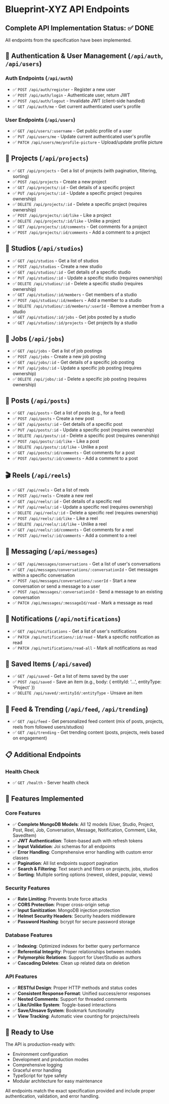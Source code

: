 # Blueprint-XYZ API Endpoints

## Complete API Implementation Status: ✅ DONE

All endpoints from the specification have been implemented.

## 🔐 Authentication & User Management (`/api/auth`, `/api/users`)

### Auth Endpoints (`/api/auth`)
- ✅ `POST /api/auth/register` - Register a new user
- ✅ `POST /api/auth/login` - Authenticate user, return JWT
- ✅ `POST /api/auth/logout` - Invalidate JWT (client-side handled)
- ✅ `GET /api/auth/me` - Get current authenticated user's profile

### User Endpoints (`/api/users`)
- ✅ `GET /api/users/:username` - Get public profile of a user
- ✅ `PUT /api/users/me` - Update current authenticated user's profile
- ✅ `PATCH /api/users/me/profile-picture` - Upload/update profile picture

## 🎨 Projects (`/api/projects`)
- ✅ `GET /api/projects` - Get a list of projects (with pagination, filtering, sorting)
- ✅ `POST /api/projects` - Create a new project
- ✅ `GET /api/projects/:id` - Get details of a specific project
- ✅ `PUT /api/projects/:id` - Update a specific project (requires ownership)
- ✅ `DELETE /api/projects/:id` - Delete a specific project (requires ownership)
- ✅ `POST /api/projects/:id/like` - Like a project
- ✅ `DELETE /api/projects/:id/like` - Unlike a project
- ✅ `GET /api/projects/:id/comments` - Get comments for a project
- ✅ `POST /api/projects/:id/comments` - Add a comment to a project

## 🏢 Studios (`/api/studios`)
- ✅ `GET /api/studios` - Get a list of studios
- ✅ `POST /api/studios` - Create a new studio
- ✅ `GET /api/studios/:id` - Get details of a specific studio
- ✅ `PUT /api/studios/:id` - Update a specific studio (requires ownership)
- ✅ `DELETE /api/studios/:id` - Delete a specific studio (requires ownership)
- ✅ `GET /api/studios/:id/members` - Get members of a studio
- ✅ `POST /api/studios/:id/members` - Add a member to a studio
- ✅ `DELETE /api/studios/:id/members/:userId` - Remove a member from a studio
- ✅ `GET /api/studios/:id/jobs` - Get jobs posted by a studio
- ✅ `GET /api/studios/:id/projects` - Get projects by a studio

## 💼 Jobs (`/api/jobs`)
- ✅ `GET /api/jobs` - Get a list of job postings
- ✅ `POST /api/jobs` - Create a new job posting
- ✅ `GET /api/jobs/:id` - Get details of a specific job posting
- ✅ `PUT /api/jobs/:id` - Update a specific job posting (requires ownership)
- ✅ `DELETE /api/jobs/:id` - Delete a specific job posting (requires ownership)

## 📝 Posts (`/api/posts`)
- ✅ `GET /api/posts` - Get a list of posts (e.g., for a feed)
- ✅ `POST /api/posts` - Create a new post
- ✅ `GET /api/posts/:id` - Get details of a specific post
- ✅ `PUT /api/posts/:id` - Update a specific post (requires ownership)
- ✅ `DELETE /api/posts/:id` - Delete a specific post (requires ownership)
- ✅ `POST /api/posts/:id/like` - Like a post
- ✅ `DELETE /api/posts/:id/like` - Unlike a post
- ✅ `GET /api/posts/:id/comments` - Get comments for a post
- ✅ `POST /api/posts/:id/comments` - Add a comment to a post

## 🎬 Reels (`/api/reels`)
- ✅ `GET /api/reels` - Get a list of reels
- ✅ `POST /api/reels` - Create a new reel
- ✅ `GET /api/reels/:id` - Get details of a specific reel
- ✅ `PUT /api/reels/:id` - Update a specific reel (requires ownership)
- ✅ `DELETE /api/reels/:id` - Delete a specific reel (requires ownership)
- ✅ `POST /api/reels/:id/like` - Like a reel
- ✅ `DELETE /api/reels/:id/like` - Unlike a reel
- ✅ `GET /api/reels/:id/comments` - Get comments for a reel
- ✅ `POST /api/reels/:id/comments` - Add a comment to a reel

## 💬 Messaging (`/api/messages`)
- ✅ `GET /api/messages/conversations` - Get a list of user's conversations
- ✅ `GET /api/messages/conversations/:conversationId` - Get messages within a specific conversation
- ✅ `POST /api/messages/conversations/:userId` - Start a new conversation or send a message to a user
- ✅ `POST /api/messages/:conversationId` - Send a message to an existing conversation
- ✅ `PATCH /api/messages/:messageId/read` - Mark a message as read

## 🔔 Notifications (`/api/notifications`)
- ✅ `GET /api/notifications` - Get a list of user's notifications
- ✅ `PATCH /api/notifications/:id/read` - Mark a specific notification as read
- ✅ `PATCH /api/notifications/read-all` - Mark all notifications as read

## 🔖 Saved Items (`/api/saved`)
- ✅ `GET /api/saved` - Get a list of items saved by the user
- ✅ `POST /api/saved` - Save an item (e.g., body: { entityId: '...', entityType: 'Project' })
- ✅ `DELETE /api/saved/:entityId/:entityType` - Unsave an item

## 📰 Feed & Trending (`/api/feed`, `/api/trending`)
- ✅ `GET /api/feed` - Get personalized feed content (mix of posts, projects, reels from followed users/studios)
- ✅ `GET /api/trending` - Get trending content (posts, projects, reels based on engagement)

## 📋 Additional Endpoints

### Health Check
- ✅ `GET /health` - Server health check

## 🔧 Features Implemented

### Core Features
- ✅ **Complete MongoDB Models**: All 12 models (User, Studio, Project, Post, Reel, Job, Conversation, Message, Notification, Comment, Like, SavedItem)
- ✅ **JWT Authentication**: Token-based auth with refresh tokens
- ✅ **Input Validation**: Joi schemas for all endpoints
- ✅ **Error Handling**: Comprehensive error handling with custom error classes
- ✅ **Pagination**: All list endpoints support pagination
- ✅ **Search & Filtering**: Text search and filters on projects, jobs, studios
- ✅ **Sorting**: Multiple sorting options (newest, oldest, popular, views)

### Security Features
- ✅ **Rate Limiting**: Prevents brute force attacks
- ✅ **CORS Protection**: Proper cross-origin setup
- ✅ **Input Sanitization**: MongoDB injection protection
- ✅ **Helmet Security Headers**: Security headers middleware
- ✅ **Password Hashing**: bcrypt for secure password storage

### Database Features
- ✅ **Indexing**: Optimized indexes for better query performance
- ✅ **Referential Integrity**: Proper relationships between models
- ✅ **Polymorphic Relations**: Support for User/Studio as authors
- ✅ **Cascading Deletes**: Clean up related data on deletion

### API Features
- ✅ **RESTful Design**: Proper HTTP methods and status codes
- ✅ **Consistent Response Format**: Unified success/error responses
- ✅ **Nested Comments**: Support for threaded comments
- ✅ **Like/Unlike System**: Toggle-based interactions
- ✅ **Save/Unsave System**: Bookmark functionality
- ✅ **View Tracking**: Automatic view counting for projects/reels

## 🚀 Ready to Use

The API is production-ready with:
- Environment configuration
- Development and production modes
- Comprehensive logging
- Graceful error handling
- TypeScript for type safety
- Modular architecture for easy maintenance

All endpoints match the exact specification provided and include proper authentication, validation, and error handling.